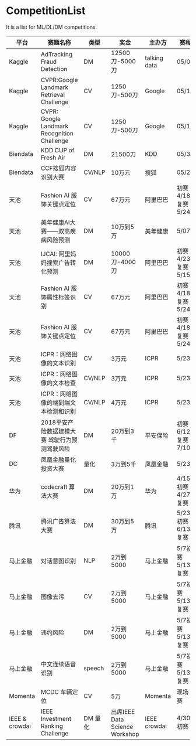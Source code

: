 # CompetitionList
It is a list for ML/DL/DM competitions. 

| 平台 | 赛题名称 | 类型 | 奖金 | 主办方 | 赛程 |
| -------- | ---------------------------------------- | ------ | ------------ | ------------ | ------------ |
| Kaggle | AdTracking Fraud Detection | DM | 12500刀-5000刀 | talking data | 05/07 |
| Kaggle | CVPR:Google Landmark Retrieval Challenge | CV | 1250刀-500刀 | Google | 05/15 |
| Kaggle | CVPR: Google Landmark Recognition Challenge | CV | 1250刀-500刀 | Google | 05/15 |
| Biendata | KDD CUP of Fresh Air | DM | 21500刀 | KDD | 05/31 |
| Biendata | CCF搜狐内容识别大赛 | CV/NLP | 10万元 | 搜狐 | 05/21 |
| 天池 | Fashion AI 服饰关键点定位 | CV | 67万元 | 阿里巴巴 | 初赛4/18复赛5/24 |
| 天池 | 美年健康AI大赛——双高疾病风险预测 | DM | 10万到5万 | 美年健康 | 5/07 |
| 天池 | IJCAI: 阿里妈妈搜索广告转化预测 | DM | 10000刀-4000刀 | 阿里巴巴 | 初赛4/23复赛5/15 |
| 天池 | Fashion AI 服饰属性标签识别 | CV | 67万元 | 阿里巴巴 | 初赛4/18复赛5/24 |
| 天池 | Fashion AI 服饰关键点定位 | CV | 67万元 | 阿里巴巴 | 初赛4/18复赛5/24 |
| 天池 | ICPR：网络图像的文本识别 | CV | 3万元 | ICPR | 5/23 |
| 天池 | ICPR：网络图像的文本检查 | CV/NLP | 3万元 | ICPR | 5/23 |
| 天池 | ICPR：网络图像的端到端文本检测和识别 | CV/NLP | 4万元 | ICPR | 5/23 |
| DF | 2018平安产险数据建模大赛 驾驶行为预测驾驶风险 | DM | 20万到3千 | 平安保险 | 初赛6/12复赛7/10 |
| DC | 凤凰金融量化投资大赛 | 量化 | 3万到5千 | 凤凰金融 | 5/23 |
| 华为 | codecraft 算法大赛 | DM | 20万到1万 | 华为 | 4/15初赛4/27复赛 |
| 腾讯 | 腾讯广告算法大赛 | DM | 30万到5万 | 腾讯 | 5/23初赛6/13复赛 |
| 马上金融 | 对话意图识别 | NLP | 2万到5000 | 马上金融 | 5/7初赛5/13复赛 |
| 马上金融 | 图像去污 | CV | 2万到5000 | 马上金融 | 5/7初赛5/13复赛 |
| 马上金融 | 违约风险 | DM | 2万到5000 | 马上金融 | 5/7初赛5/13复赛 |
| 马上金融 | 中文连续语音识别 | speech | 2万到5000 | 马上金融 | 5/7初赛5/13复赛 |
| Momenta | MCDC 车辆定位 | CV | 5万 | Momenta | 现场赛 | 
| IEEE & crowdai | IEEE Investment Ranking Challenge | DM 量化| 出席IEEE Data Science Workshop | IEEE crowdai |4/30初赛

